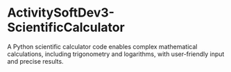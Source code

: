 # ActivitySoftDev3-ScientificCalculator
A Python scientific calculator code enables complex mathematical calculations, including trigonometry and logarithms, with user-friendly input and precise results.
